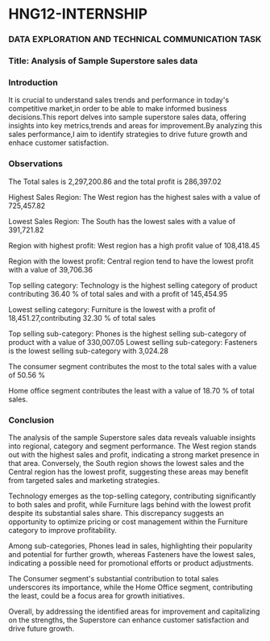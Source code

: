 # HNG12-INTERNSHIP

### DATA EXPLORATION AND TECHNICAL COMMUNICATION TASK

### Title: Analysis of Sample Superstore sales data

### Introduction

It is crucial to understand sales trends and performance in today's competitive market,in order to be able to make informed business decisions.This report delves into sample superstore sales data, offering insights into key metrics,trends and areas for improvement.By analyzing this sales performance,I aim to identify strategies to drive future growth and enhace customer satisfaction.

### Observations
The Total sales is 2,297,200.86 and the total profit is 286,397.02

Highest Sales Region: The West region has the highest sales with a value of 725,457.82

Lowest Sales Region: The South has the lowest sales with a value of 391,721.82

Region with highest profit: West region has a high profit value of 108,418.45

Region with the lowest profit: Central region tend to have the lowest profit with a value of 39,706.36

Top selling category: Technology is the highest selling category of product contributing 36.40 % of total sales and with a profit of 145,454.95 

Lowest selling category: Furniture is the lowest with a profit of 18,451.27,contributing 32.30 % of total sales

Top selling sub-category: Phones is the highest selling sub-category of product with a value of 330,007.05
Lowest selling sub-category: Fasteners is the lowest selling sub-category with 3,024.28

The consumer segment contributes the most to the total sales with a value of  50.56 %

Home office segment contributes the least with a value of 18.70 % of total sales.

### Conclusion

The analysis of the sample Superstore sales data reveals valuable insights into regional, category and segment performance. The West region stands out with the highest sales and profit, indicating a strong market presence in that area. Conversely, the South region shows the lowest sales and the Central region has the lowest profit, suggesting these areas may benefit from targeted sales and marketing strategies.

Technology emerges as the top-selling category, contributing significantly to both sales and profit, while Furniture lags behind with the lowest profit despite its substantial sales share. This discrepancy suggests an opportunity to optimize pricing or cost management within the Furniture category to improve profitability.

Among sub-categories, Phones lead in sales, highlighting their popularity and potential for further growth, whereas Fasteners have the lowest sales, indicating a possible need for promotional efforts or product adjustments.

The Consumer segment's substantial contribution to total sales underscores its importance, while the Home Office segment, contributing the least, could be a focus area for growth initiatives.

Overall, by addressing the identified areas for improvement and capitalizing on the strengths, the Superstore can enhance customer satisfaction and drive future growth.
